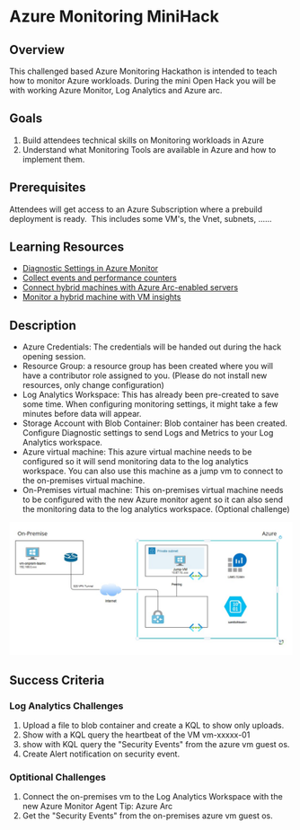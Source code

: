 # Azure Monitoring MiniHack

## Overview

This challenged based Azure Monitoring Hackathon is intended to teach how to monitor Azure workloads.
During the mini Open Hack you will be with working Azure Monitor, Log Analytics and Azure arc.

## Goals

1. Build attendees technical skills on Monitoring workloads in Azure
2. Understand what Monitoring Tools are available in Azure and how to implement them.  

## Prerequisites

Attendees will get access to an Azure Subscription where a prebuild deployment is ready.  This includes some VM's, the Vnet, subnets, ......

## Learning Resources    

- [Diagnostic Settings in Azure Monitor](https://learn.microsoft.com/en-us/azure/azure-monitor/essentials/diagnostic-settings?tabs=portal)
- [Collect events and performance counters](https://learn.microsoft.com/th-th/azure/azure-monitor/agents/data-collection-rule-azure-monitor-agent?tabs=portal)
- [Connect hybrid machines with Azure Arc-enabled servers](https://learn.microsoft.com/en-us/azure/azure-arc/servers/learn/quick-enable-hybrid-vm)
- [Monitor a hybrid machine with VM insights](https://learn.microsoft.com/en-us/azure/azure-arc/servers/learn/tutorial-enable-vm-insights)


## Description

- Azure Credentials: The credentials will be handed out during the hack opening session.
- Resource Group: a resource group has been created where you will have a contributor role assigned to you. (Please do not install new resources, only change configuration)
- Log Analytics Workspace: This has already been pre-created to save some time. When configuring monitoring settings, it might take a few minutes before data will appear.
- Storage Account with Blob Container: Blob container has been created. Configure Diagnostic settings to send Logs and Metrics to your Log Analytics workspace.
- Azure virtual machine: This azure virtual machine needs to be configured so it will send monitoring data to the log analytics workspace. You can also use this machine as a jump vm to connect to the on-premises virtual machine.
- On-Premises virtual machine: This on-premises virtual machine needs to be configured with the new Azure monitor agent so it can also send the monitoring data to the log analytics workspace. (Optional challenge)

![architecture](./images/diagramoh2.jpg)

## Success Criteria

### Log Analytics Challenges

1. Upload a file to blob container and create a KQL to show only uploads.
2. Show with a KQL query the heartbeat of the VM vm-xxxxx-01
3. show with KQL query the "Security Events" from the azure vm guest os.
4. Create Alert notification on security event.

### Optitional Challenges
1. Connect the on-premises vm to the Log Analytics Workspace with the new Azure Monitor Agent
        Tip: Azure Arc    
2. Get the "Security Events" from the on-premises azure vm guest os.     